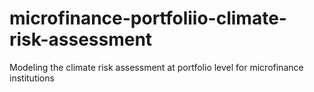 # microfinance-portfoliio-climate-risk-assessment
Modeling the climate risk assessment at portfolio level for microfinance institutions

